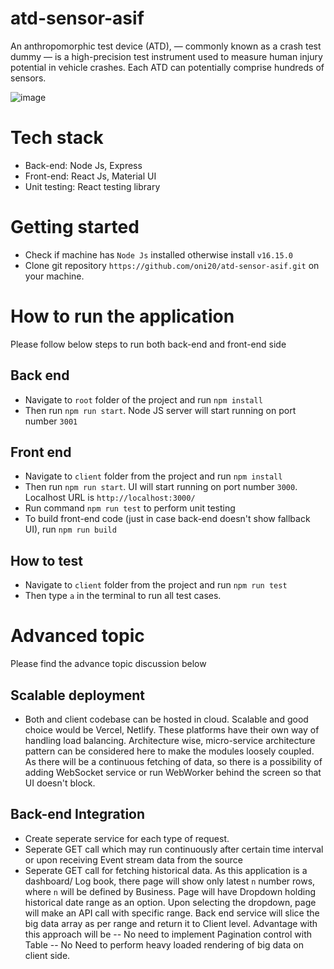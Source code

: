 # atd-sensor-asif

An anthropomorphic test device (ATD), — commonly known as a crash test dummy — is a high-precision test instrument used to measure human injury potential in vehicle crashes. Each ATD can potentially comprise hundreds of sensors.

![image](https://user-images.githubusercontent.com/12027644/212394895-0af2d2ff-9021-4e00-bbac-2f8a51189a02.png)

# Tech stack
- Back-end: Node Js, Express
- Front-end: React Js, Material UI
- Unit testing: React testing library

# Getting started
- Check if machine has `Node Js` installed otherwise install `v16.15.0`
- Clone git repository `https://github.com/oni20/atd-sensor-asif.git` on your machine.

# How to run the application
Please follow below steps to run both back-end and front-end side

## Back end
- Navigate to `root` folder of the project and run `npm install`
- Then run `npm run start`. Node JS server will start running on port number `3001`

## Front end
- Navigate to `client` folder from the project and run `npm install`
- Then run `npm run start`. UI will start running on port number `3000`. Localhost URL is `http://localhost:3000/`
- Run command `npm run test` to perform unit testing
- To build front-end code (just in case back-end doesn't show fallback UI), run `npm run build`

## How to test
- Navigate to `client` folder from the project and run `npm run test`
- Then type `a` in the terminal to run all test cases.

# Advanced topic
Please find the advance topic discussion below

## Scalable deployment
- Both and client codebase can be hosted in cloud. Scalable and good choice would be Vercel, Netlify. These platforms have their own way of handling load balancing. Architecture wise, micro-service architecture pattern can be considered here to make the modules loosely coupled. As there will be a continuous fetching of data, so there is a possibility of adding WebSocket service or run WebWorker behind the screen so that UI doesn't block.

## Back-end Integration
- Create seperate service for each type of request.
- Seperate GET call which may run continuously after certain time interval or upon receiving Event stream data from the source
- Seperate GET call for fetching historical data. As this application is a dashboard/ Log book, there page will show only latest `n` number rows, where `n` will be defined by Business. Page will have Dropdown holding historical date range as an option. Upon selecting the dropdown, page will make an API call with specific range. Back end service will slice the big data array as per range and return it to Client level. Advantage with this approach will be
-- No need to implement Pagination control with Table
-- No Need to perform heavy loaded rendering of big data on client side.
